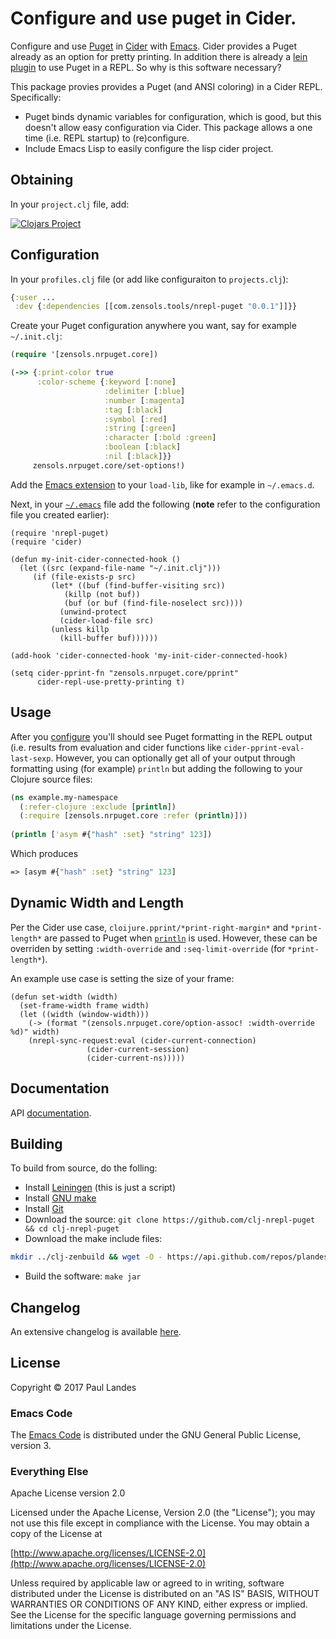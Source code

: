 # Configure and use puget in Cider.

Configure and use [Puget](https://github.com/greglook/puget)
in [Cider](https://github.com/clojure-emacs/cider)
with [Emacs](https://www.gnu.org/software/emacs/).  Cider provides a Puget
already as an option for pretty printing.  In addition there is already
a [lein plugin](https://github.com/greglook/whidbey) to use Puget in a REPL.
So why is this software necessary?

This package provies provides a Puget (and ANSI coloring) in a Cider REPL.
Specifically:

* Puget binds dynamic variables for configuration, which is good, but this
  doesn't allow easy configuration via Cider.  This package allows a one time
  (i.e. REPL startup) to (re)configure.
* Include Emacs Lisp to easily configure the lisp cider project.


## Obtaining

In your `project.clj` file, add:

[![Clojars Project](https://clojars.org/com.zensols.tools/nrepl-puget/latest-version.svg)](https://clojars.org/com.zensols.tools/nrepl-puget/)


## Configuration

In your `profiles.clj` file (or add like configuraiton to `projects.clj`):

```clojure
{:user ...
 :dev {:dependencies [[com.zensols.tools/nrepl-puget "0.0.1"]]}}
```

Create your Puget configuration anywhere you want, say for example
`~/.init.clj`:
```clojure
(require '[zensols.nrpuget.core])

(->> {:print-color true
      :color-scheme {:keyword [:none]
                     :delimiter [:blue]
                     :number [:magenta]
                     :tag [:black]
                     :symbol [:red]
                     :string [:green]
                     :character [:bold :green]
                     :boolean [:black]
                     :nil [:black]}}
     zensols.nrpuget.core/set-options!)
```

Add the [Emacs extension](src/emacs/nrepl-puget.el) to your `load-lib`, like
for example in `~/.emacs.d`.

Next, in your [`~/.emacs`](https://www.gnu.org/software/emacs/manual/html_node/emacs/Init-File.html) file
add the following (**note** refer to the configuration file you created
earlier):
```emacs
(require 'nrepl-puget)
(require 'cider)

(defun my-init-cider-connected-hook ()
  (let ((src (expand-file-name "~/.init.clj")))
	 (if (file-exists-p src)
	     (let* ((buf (find-buffer-visiting src))
		    (killp (not buf))
		    (buf (or buf (find-file-noselect src))))
	       (unwind-protect
		   (cider-load-file src)
		 (unless killp
		   (kill-buffer buf))))))

(add-hook 'cider-connected-hook 'my-init-cider-connected-hook)

(setq cider-pprint-fn "zensols.nrpuget.core/pprint"
      cider-repl-use-pretty-printing t)
```

## Usage

After you [configure](#configuration) you'll should see Puget formatting in the
REPL output (i.e. results from evaluation and cider functions like
`cider-pprint-eval-last-sexp`.  However, you can optionally get all of your
output through formatting using (for example) `println` but adding the
following to your Clojure source files:

```clojure
(ns example.my-namespace
  (:refer-clojure :exclude [println])
  (:require [zensols.nrpuget.core :refer (println)]))
  
(println ['asym #{"hash" :set} "string" 123])
```

Which produces
```clojure
=> [asym #{"hash" :set} "string" 123]
```

## Dynamic Width and Length

Per the Cider use case, `cloijure.pprint/*print-right-margin*` and
`*print-length*` are passed to Puget
when
[`println`](https://plandes.github.io/clj-nrepl-puget/codox/zensols.nrpuget.core.html) is
used.  However, these can be overriden by setting `:width-override` and
`:seq-limit-override` (for `*print-length*`).

An example use case is setting the size of your frame:
```emacs
(defun set-width (width)
  (set-frame-width frame width)
  (let ((width (window-width)))
    (-> (format "(zensols.nrpuget.core/option-assoc! :width-override %d)" width)
	(nrepl-sync-request:eval (cider-current-connection)
				 (cider-current-session)
				 (cider-current-ns)))))
```


## Documentation

API [documentation](https://plandes.github.io/clj-nrepl-puget/codox/index.html).


## Building

To build from source, do the folling:

- Install [Leiningen](http://leiningen.org) (this is just a script)
- Install [GNU make](https://www.gnu.org/software/make/)
- Install [Git](https://git-scm.com)
- Download the source: `git clone https://github.com/clj-nrepl-puget && cd clj-nrepl-puget`
- Download the make include files:
```bash
mkdir ../clj-zenbuild && wget -O - https://api.github.com/repos/plandes/clj-zenbuild/tarball | tar zxfv - -C ../clj-zenbuild --strip-components 1
```
- Build the software: `make jar`


## Changelog

An extensive changelog is available [here](CHANGELOG.md).


## License

Copyright © 2017 Paul Landes


### Emacs Code

The [Emacs Code](src/emacs) is distributed under the GNU General Public
License, version 3.


### Everything Else

Apache License version 2.0

Licensed under the Apache License, Version 2.0 (the "License");
you may not use this file except in compliance with the License.
You may obtain a copy of the License at

[http://www.apache.org/licenses/LICENSE-2.0](http://www.apache.org/licenses/LICENSE-2.0)

Unless required by applicable law or agreed to in writing, software
distributed under the License is distributed on an "AS IS" BASIS,
WITHOUT WARRANTIES OR CONDITIONS OF ANY KIND, either express or implied.
See the License for the specific language governing permissions and
limitations under the License.
